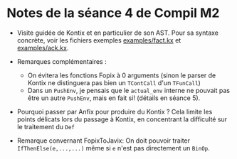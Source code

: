 Notes de la séance 4 de Compil M2
=================================

  - Visite guidée de Kontix et en particulier de son AST.
    Pour sa syntaxe concrète, voir les fichiers
    exemples [examples/fact.kx](../examples/fact.kx) et [examples/ack.kx](../examples/ack.kx).

  - Remarques complémentaires :
     - On évitera les fonctions Fopix à 0 arguments (sinon le parser
       de Kontix ne distinguera pas bien un `TContCall` d'un `TFunCall`)
     - Dans un `PushEnv`, je pensais que le `actual_env` interne ne pouvait
       pas être un autre `PushEnv`, mais en fait si! (détails en séance 5).

  - Pourquoi passer par Anfix pour produire du Kontix ?
    Cela limite les points délicats lors du passage à Kontix,
    en concentrant la difficulté sur le traitement du `Def`
      
  - Remarque convernant FopixToJavix:
    On doit pouvoir traiter `IfThenElse(e,...,...)` même si
    `e` n'est pas directement un `BinOp`.